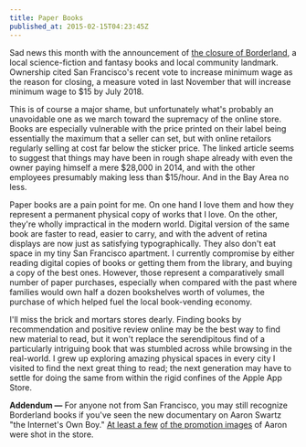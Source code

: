 ```yaml
---
title: Paper Books
published_at: 2015-02-15T04:23:45Z
---
```


Sad news this month with the announcement of [the closure of Borderland](http://www.sfexaminer.com/sanfrancisco/borderlands-books-in-sf-announces-closure-cites-minimum-wage-increase/Content?oid=2918723), a local science-fiction and fantasy books and local community landmark. Ownership cited San Francisco's recent vote to increase minimum wage as the reason for closing, a measure voted in last November that will increase minimum wage to $15 by July 2018.

This is of course a major shame, but unfortunately what's probably an unavoidable one as we march toward the supremacy of the online store. Books are especially vulnerable with the price printed on their label being essentially the maximum that a seller can set, but with online retailors regularly selling at cost far below the sticker price. The linked article seems to suggest that things may have been in rough shape already with even the owner paying himself a mere $28,000 in 2014, and with the other employees presumably making less than $15/hour. And in the Bay Area no less.

Paper books are a pain point for me. On one hand I love them and how they represent a permanent physical copy of works that I love. On the other, they're wholly impractical in the modern world. Digital version of the same book are faster to read, easier to carry, and with the advent of retina displays are now just as satisfying typographically. They also don't eat space in my tiny San Francisco apartment. I currently compromise by either reading digital copies of books or getting them from the library, and buying a copy of the best ones. However, those represent a comparatively small number of paper purchases, especially when compared with the past where families would own half a dozen bookshelves worth of volumes, the purchase of which helped fuel the local book-vending economy.

I'll miss the brick and mortars stores dearly. Finding books by recommendation and positive review online may be the best way to find new material to read, but it won't replace the serendipitous find of a particularly intriguing book that was stumbled across while browsing in the real-world. I grew up exploring amazing physical spaces in every city I visited to find the next great thing to read; the next generation may have to settle for doing the same from within the rigid confines of the Apple App Store.

**Addendum &mdash;** For anyone not from San Francisco, you may still recognize Borderland books if you've seen the new documentary on Aaron Swartz "the Internet's Own Boy." [At least a few](/assets/fragments/paper-books/borderlands-swartz-01.jpg) [of the promotion images](/assets/fragments/paper-books/borderlands-swartz-02.jpg) of Aaron were shot in the store.
